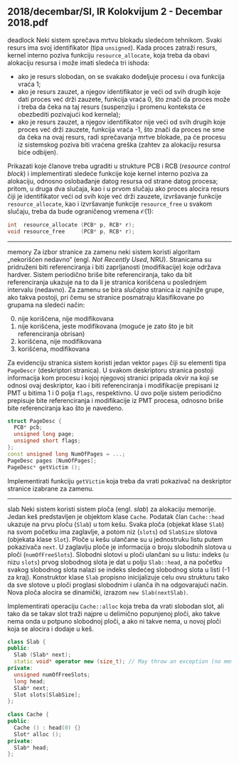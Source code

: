 2018/decembar/SI, IR Kolokvijum 2 - Decembar 2018.pdf
--------------------------------------------------------------------------------
deadlock
Neki sistem sprečava mrtvu blokadu sledećom tehnikom. Svaki resurs ima svoj identifikator (tipa `unsigned`).   Kada   proces   zatraži   resurs,   kernel   interno   poziva   funkciju `resource_allocate`, koja treba da obavi alokaciju resursa i može imati sledeća tri ishoda: 

- ako je resurs slobodan, on se svakako dodeljuje procesu i ova funkcija vraća 1; 
- ako je resurs zauzet, a njegov identifikator je veći od svih drugih koje dati proces već drži zauzete, funkcija vraća 0, što znači da proces može i treba da čeka na taj resurs (suspenziju i promenu konteksta će obezbediti pozivajući kod kernela); 
- ako je resurs zauzet, a njegov identifikator nije veći od svih drugih koje proces već drži zauzete, funkcija vraća -1, što znači da proces ne sme da čeka na ovaj resurs, radi sprečavanja mrtve blokade, pa će procesu iz sistemskog poziva biti vraćena greška (zahtev za alokaciju resursa biće odbijen). 

Prikazati  koje  članove  treba  ugraditi  u  strukture  PCB  i  RCB  (*resource control block*)  i implementirati sledeće funkcije koje kernel interno poziva za alokaciju, odnosno oslobađanje datog resursa od strane datog procesa; pritom, u druga dva slučaja, kao i u prvom slučaju ako proces  alocira  resurs  čiji  je  identifikator  veći  od  svih  koje  već  drži  zauzete,  izvršavanje funkcije `resource_allocate`, kao i izvršavanje funkcije `resource_free` u svakom slučaju, treba da bude ograničenog vremena $\mathcal{O}(1)$:
```cpp
int  resource_allocate (PCB* p, RCB* r); 
void resource_free     (PCB* p, RCB* r); 
```

--------------------------------------------------------------------------------
memory
Za izbor stranice za zamenu neki sistem koristi algoritam „nekorišćen nedavno“ (engl. *Not Recently Used*,  NRU).  Stranicama  su  pridruženi  biti  referenciranja  i  biti  zaprljanosti (modifikacije) koje održava hardver. Sistem periodično briše bite referenciranja, tako da bit referenciranja ukazuje na to da li je stranica korišćena u poslednjem intervalu (nedavno). Za zamenu se bira *slučajna* stranica iz najniže grupe, ako takva postoji, pri čemu se stranice posmatraju klasifikovane po grupama na sledeći način:

0. nije korišćena, nije modifikovana 
1. nije korišćena, jeste modifikovana (moguće je zato što je bit referenciranja obrisan) 
2. korišćena, nije modifikovana 
3. korišćena, modifikovana 

Za  evidenciju  stranica  sistem  koristi  jedan  vektor `pages` čiji  su  elementi  tipa   `PageDescr` (deskriptori stranica). U svakom deskriptoru stranica postoji informacija kom procesu i kojoj njegovoj stranici pripada okvir na koji se odnosi ovaj deskriptor, kao i biti referenciranja i modifikacije prepisani iz PMT u bitima 1 i 0 polja `flags`, respektivno. U ovo polje sistem periodično prepisuje bite referenciranja i modifikacije iz PMT procesa, odnosno briše bite referenciranja kao što je navedeno. 
```cpp
struct PageDesc { 
  PCB* pcb; 
  unsigned long page; 
  unsigned short flags; 
}; 
const unsigned long NumOfPages = ...; 
PageDesc pages [NumOfPages]; 
PageDesc* getVictim ();
```
Implementirati  funkciju `getVictim` koja  treba  da  vrati  pokazivač  na  deskriptor  stranice izabrane za zamenu. 

--------------------------------------------------------------------------------
slab
Neki sistem koristi sistem ploča (engl. *slab*) za alokaciju memorije. Jedan keš predstavljen je objektom klase `Cache`. Podatak član `Cache::head` ukazuje na prvu ploču (`Slab`) u tom kešu. Svaka ploča (objekat klase `Slab`) na svom početku ima zaglavlje, a potom niz (`slots`) od `SlabSize` slotova (objekata klase `Slot`). Ploče u kešu ulančane su u jednostruku listu putem pokazivača `next`.  U  zaglavlju  ploče  je informacija  o  broju  slobodnih  slotova  u ploči (`numOfFreeSlots`). Slobodni slotovi u ploči ulančani su u listu: indeks (u nizu `slots`) prvog slobodnog slota je dat u polju `Slab::head`, a na početku svakog slobodnog slota nalazi se indeks  sledećeg  slobodnog  slota u listi  (-1  za  kraj).  Konstruktor  klase `Slab` propisno inicijalizuje celu ovu strukturu tako da sve slotove u ploči proglasi slobodnim i ulanča ih na odgovarajući način. Nova ploča alocira se dinamički, izrazom `new Slab(nextSlab)`.

Implementirati operaciju `Cache::alloc` koja treba da vrati slobodan slot, ali tako da se takav slot  traži najpre u delimično popunjenoj ploči, ako takve nema onda u potpuno slobodnoj ploči, a ako ni takve nema, u novoj ploči koja se alocira i dodaje u keš. 
```cpp
class Slab { 
public: 
  Slab (Slab* next); 
  static void* operator new (size_t); // May throw an exception (no memory) 
private: 
  unsigned numOfFreeSlots; 
  long head; 
  Slab* next; 
  Slot slots[SlabSize]; 
}; 
 
class Cache { 
public: 
  Cache () : head(0) {} 
  Slot* alloc (); 
private: 
  Slab* head; 
};
```
